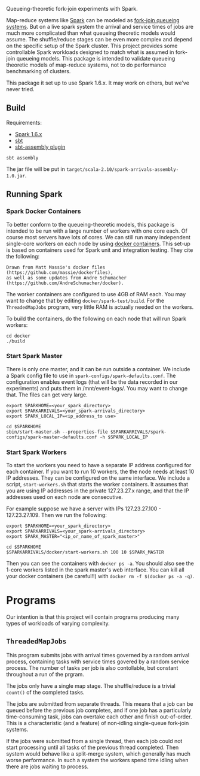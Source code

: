 Queueing-theoretic fork-join experiments with Spark.

Map-reduce systems like [Spark](http://spark.apache.org/) can be modeled as [fork-join queueing systems](https://arxiv.org/abs/1610.06309).  But on a live spark system the arrival and service times of jobs are much more complicated than what queueing theoretic models would assume.  The shuffle/reduce stages can be even more complex and depend on the specific setup of the Spark cluster.  This project provides some controllable Spark workloads designed to match what is assumed in fork-join queueing models.  This package is intended to validate queueing theoretic models of map-reduce systems, not to do performance benchmarking of clusters.

This package it set up to use Spark 1.6.x.  It may work on others, but we've never tried.

## Build

Requirements:
* [Spark 1.6.x](http://spark.apache.org/downloads.html)
* [sbt](http://www.scala-sbt.org/)
* [sbt-assembly plugin](https://github.com/sbt/sbt-assembly)

```
sbt assembly
```

The jar file will be put in `target/scala-2.10/spark-arrivals-assembly-1.0.jar`.


## Running Spark

### Spark Docker Containers

To better conform to the queueing-theoretic models, this package is intended to be run with a large number of workers with one core each.  Of course most servers have lots of cores.  We can still run many independent single-core workers on each node by using [docker containers](https://www.docker.com/).  This set-up is based on containers used for Spark unit and integration testing.  They cite the following:
```
Drawn from Matt Massie's docker files (https://github.com/massie/dockerfiles),
as well as some updates from Andre Schumacher (https://github.com/AndreSchumacher/docker).
```

The worker containers are configured to use 4GB of RAM each.  You may want to change that by editing `docker/spark-test/build`.  For the `ThreadedMapJobs` program, very little RAM is actually needed on the workers.

To build the containers, do the following on each node that will run Spark workers:
```
cd docker
./build
```

### Start Spark Master

There is only one master, and it can be run outside a container.  We include a Spark config file to use in `spark-configs/spark-defaults.conf`.  The configuration enables event logs (that will be the data recorded in our experiments) and puts them in /mnt/event-logs/.  You may want to change that.  The files can get very large.
```
export SPARKHOME=<your_spark_directory>
export SPARKARRIVALS=<your_spark-arrivals_directory>
export SPARK_LOCAL_IP=<ip_address_to use>

cd $SPARKHOME
sbin/start-master.sh --properties-file $SPARKARRIVALS/spark-configs/spark-master-defaults.conf -h $SPARK_LOCAL_IP
```

### Start Spark Workers

To start the workers you need to have a separate IP address configured for each container.  If you want to run 10 workers, the the node needs at least 10 IP addresses.  They can be configured on the same interface.  We include a script, `start-workers.sh` that starts the worker containers.  It assumes that you are using IP addresses in the private 127.23.27.x range, and that the IP addresses used on each node are consecutive.

For example suppose we have a server with IPs 127.23.27.100 - 127.23.27.109.  Then we run the following:

```
export SPARKHOME=<your_spark_directory>
export SPARKARRIVALS=<your_spark-arrivals_directory>
export SPARK_MASTER="<ip_or_name_of_spark_master>"

cd $SPARKHOME
$SPARKARRIVALS/docker/start-workers.sh 100 10 $SPARK_MASTER
```

Then you can see the containers with `docker ps -a`.  You should also see the 1-core workers listed in the spark master's web interface.  You can kill all your docker containers (be careful!!) with `docker rm -f $(docker ps -a -q)`.


# Programs

Our intention is that this project will contain programs producing many types of workloads of varying complexity.

## `ThreadedMapJobs`

This program submits jobs with arrival times governed by a random arrival process, containing tasks with service times govered by a random service process.  The number of tasks per job is also contollable, but constant throughout a run of the prgram.  

The jobs only have a single map stage.  The shuffle/reduce is a trivial `count()` of the completed tasks.

The jobs are submitted from separate threads.  This means that a job can be queued before the previous job completes, and if one job has a particularly time-consuming task, jobs can overtake each other and finish out-of-order.  This is a characteristic (and a feature) of non-idling single-queue fork-join systems.

If the jobs were submitted from a single thread, then each job could not start processing until all tasks of the previous thread completed.  Then system would behave like a split-merge system, which generally has much worse performance.  In such a system the workers spend time idling when there are jobs waiting to process.
 



